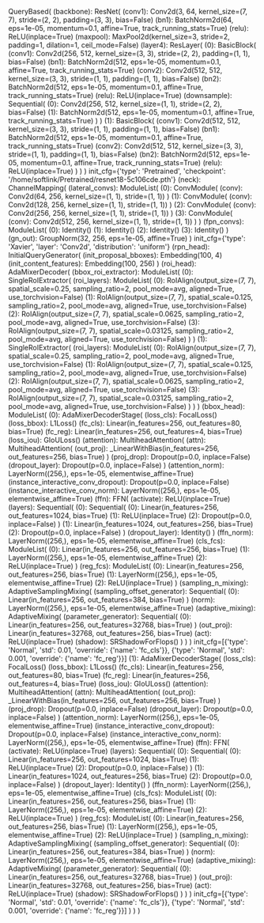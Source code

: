 QueryBased(
  (backbone): ResNet(
    (conv1): Conv2d(3, 64, kernel_size=(7, 7), stride=(2, 2), padding=(3, 3), bias=False)
    (bn1): BatchNorm2d(64, eps=1e-05, momentum=0.1, affine=True, track_running_stats=True)
    (relu): ReLU(inplace=True)
    (maxpool): MaxPool2d(kernel_size=3, stride=2, padding=1, dilation=1, ceil_mode=False)
    (layer4): ResLayer(
      (0): BasicBlock(
        (conv1): Conv2d(256, 512, kernel_size=(3, 3), stride=(2, 2), padding=(1, 1), bias=False)
        (bn1): BatchNorm2d(512, eps=1e-05, momentum=0.1, affine=True, track_running_stats=True)
        (conv2): Conv2d(512, 512, kernel_size=(3, 3), stride=(1, 1), padding=(1, 1), bias=False)
        (bn2): BatchNorm2d(512, eps=1e-05, momentum=0.1, affine=True, track_running_stats=True)
        (relu): ReLU(inplace=True)
        (downsample): Sequential(
          (0): Conv2d(256, 512, kernel_size=(1, 1), stride=(2, 2), bias=False)
          (1): BatchNorm2d(512, eps=1e-05, momentum=0.1, affine=True, track_running_stats=True)
        )
      )
      (1): BasicBlock(
        (conv1): Conv2d(512, 512, kernel_size=(3, 3), stride=(1, 1), padding=(1, 1), bias=False)
        (bn1): BatchNorm2d(512, eps=1e-05, momentum=0.1, affine=True, track_running_stats=True)
        (conv2): Conv2d(512, 512, kernel_size=(3, 3), stride=(1, 1), padding=(1, 1), bias=False)
        (bn2): BatchNorm2d(512, eps=1e-05, momentum=0.1, affine=True, track_running_stats=True)
        (relu): ReLU(inplace=True)
      )
    )
  )
  init_cfg={'type': 'Pretrained', 'checkpoint': '/home/softlink/Pretrained/resnet18-5c106cde.pth'}
  (neck): ChannelMapping(
    (lateral_convs): ModuleList(
      (0): ConvModule(
        (conv): Conv2d(64, 256, kernel_size=(1, 1), stride=(1, 1))
      )
      (1): ConvModule(
        (conv): Conv2d(128, 256, kernel_size=(1, 1), stride=(1, 1))
      )
      (2): ConvModule(
        (conv): Conv2d(256, 256, kernel_size=(1, 1), stride=(1, 1))
      )
      (3): ConvModule(
        (conv): Conv2d(512, 256, kernel_size=(1, 1), stride=(1, 1))
      )
    )
    (fpn_convs): ModuleList(
      (0): Identity()
      (1): Identity()
      (2): Identity()
      (3): Identity()
    )
    (gn_out): GroupNorm(32, 256, eps=1e-05, affine=True)
  )
  init_cfg={'type': 'Xavier', 'layer': 'Conv2d', 'distribution': 'uniform'}
  (rpn_head): InitialQueryGenerator(
    (init_proposal_bboxes): Embedding(100, 4)
    (init_content_features): Embedding(100, 256)
  )
  (roi_head): AdaMixerDecoder(
    (bbox_roi_extractor): ModuleList(
      (0): SingleRoIExtractor(
        (roi_layers): ModuleList(
          (0): RoIAlign(output_size=(7, 7), spatial_scale=0.25, sampling_ratio=2, pool_mode=avg, aligned=True, use_torchvision=False)
          (1): RoIAlign(output_size=(7, 7), spatial_scale=0.125, sampling_ratio=2, pool_mode=avg, aligned=True, use_torchvision=False)
          (2): RoIAlign(output_size=(7, 7), spatial_scale=0.0625, sampling_ratio=2, pool_mode=avg, aligned=True, use_torchvision=False)
          (3): RoIAlign(output_size=(7, 7), spatial_scale=0.03125, sampling_ratio=2, pool_mode=avg, aligned=True, use_torchvision=False)
        )
      )
      (1): SingleRoIExtractor(
        (roi_layers): ModuleList(
          (0): RoIAlign(output_size=(7, 7), spatial_scale=0.25, sampling_ratio=2, pool_mode=avg, aligned=True, use_torchvision=False)
          (1): RoIAlign(output_size=(7, 7), spatial_scale=0.125, sampling_ratio=2, pool_mode=avg, aligned=True, use_torchvision=False)
          (2): RoIAlign(output_size=(7, 7), spatial_scale=0.0625, sampling_ratio=2, pool_mode=avg, aligned=True, use_torchvision=False)
          (3): RoIAlign(output_size=(7, 7), spatial_scale=0.03125, sampling_ratio=2, pool_mode=avg, aligned=True, use_torchvision=False)
        )
      )
    )
    (bbox_head): ModuleList(
      (0): AdaMixerDecoderStage(
        (loss_cls): FocalLoss()
        (loss_bbox): L1Loss()
        (fc_cls): Linear(in_features=256, out_features=80, bias=True)
        (fc_reg): Linear(in_features=256, out_features=4, bias=True)
        (loss_iou): GIoULoss()
        (attention): MultiheadAttention(
          (attn): MultiheadAttention(
            (out_proj): _LinearWithBias(in_features=256, out_features=256, bias=True)
          )
          (proj_drop): Dropout(p=0.0, inplace=False)
          (dropout_layer): Dropout(p=0.0, inplace=False)
        )
        (attention_norm): LayerNorm((256,), eps=1e-05, elementwise_affine=True)
        (instance_interactive_conv_dropout): Dropout(p=0.0, inplace=False)
        (instance_interactive_conv_norm): LayerNorm((256,), eps=1e-05, elementwise_affine=True)
        (ffn): FFN(
          (activate): ReLU(inplace=True)
          (layers): Sequential(
            (0): Sequential(
              (0): Linear(in_features=256, out_features=1024, bias=True)
              (1): ReLU(inplace=True)
              (2): Dropout(p=0.0, inplace=False)
            )
            (1): Linear(in_features=1024, out_features=256, bias=True)
            (2): Dropout(p=0.0, inplace=False)
          )
          (dropout_layer): Identity()
        )
        (ffn_norm): LayerNorm((256,), eps=1e-05, elementwise_affine=True)
        (cls_fcs): ModuleList(
          (0): Linear(in_features=256, out_features=256, bias=True)
          (1): LayerNorm((256,), eps=1e-05, elementwise_affine=True)
          (2): ReLU(inplace=True)
        )
        (reg_fcs): ModuleList(
          (0): Linear(in_features=256, out_features=256, bias=True)
          (1): LayerNorm((256,), eps=1e-05, elementwise_affine=True)
          (2): ReLU(inplace=True)
        )
        (sampling_n_mixing): AdaptiveSamplingMixing(
          (sampling_offset_generator): Sequential(
            (0): Linear(in_features=256, out_features=384, bias=True)
          )
          (norm): LayerNorm((256,), eps=1e-05, elementwise_affine=True)
          (adaptive_mixing): AdaptiveMixing(
            (parameter_generator): Sequential(
              (0): Linear(in_features=256, out_features=32768, bias=True)
            )
            (out_proj): Linear(in_features=32768, out_features=256, bias=True)
            (act): ReLU(inplace=True)
            (shadow): SRShadowForFlops()
          )
        )
      )
      init_cfg=[{'type': 'Normal', 'std': 0.01, 'override': {'name': 'fc_cls'}}, {'type': 'Normal', 'std': 0.001, 'override': {'name': 'fc_reg'}}]
      (1): AdaMixerDecoderStage(
        (loss_cls): FocalLoss()
        (loss_bbox): L1Loss()
        (fc_cls): Linear(in_features=256, out_features=80, bias=True)
        (fc_reg): Linear(in_features=256, out_features=4, bias=True)
        (loss_iou): GIoULoss()
        (attention): MultiheadAttention(
          (attn): MultiheadAttention(
            (out_proj): _LinearWithBias(in_features=256, out_features=256, bias=True)
          )
          (proj_drop): Dropout(p=0.0, inplace=False)
          (dropout_layer): Dropout(p=0.0, inplace=False)
        )
        (attention_norm): LayerNorm((256,), eps=1e-05, elementwise_affine=True)
        (instance_interactive_conv_dropout): Dropout(p=0.0, inplace=False)
        (instance_interactive_conv_norm): LayerNorm((256,), eps=1e-05, elementwise_affine=True)
        (ffn): FFN(
          (activate): ReLU(inplace=True)
          (layers): Sequential(
            (0): Sequential(
              (0): Linear(in_features=256, out_features=1024, bias=True)
              (1): ReLU(inplace=True)
              (2): Dropout(p=0.0, inplace=False)
            )
            (1): Linear(in_features=1024, out_features=256, bias=True)
            (2): Dropout(p=0.0, inplace=False)
          )
          (dropout_layer): Identity()
        )
        (ffn_norm): LayerNorm((256,), eps=1e-05, elementwise_affine=True)
        (cls_fcs): ModuleList(
          (0): Linear(in_features=256, out_features=256, bias=True)
          (1): LayerNorm((256,), eps=1e-05, elementwise_affine=True)
          (2): ReLU(inplace=True)
        )
        (reg_fcs): ModuleList(
          (0): Linear(in_features=256, out_features=256, bias=True)
          (1): LayerNorm((256,), eps=1e-05, elementwise_affine=True)
          (2): ReLU(inplace=True)
        )
        (sampling_n_mixing): AdaptiveSamplingMixing(
          (sampling_offset_generator): Sequential(
            (0): Linear(in_features=256, out_features=384, bias=True)
          )
          (norm): LayerNorm((256,), eps=1e-05, elementwise_affine=True)
          (adaptive_mixing): AdaptiveMixing(
            (parameter_generator): Sequential(
              (0): Linear(in_features=256, out_features=32768, bias=True)
            )
            (out_proj): Linear(in_features=32768, out_features=256, bias=True)
            (act): ReLU(inplace=True)
            (shadow): SRShadowForFlops()
          )
        )
      )
      init_cfg=[{'type': 'Normal', 'std': 0.01, 'override': {'name': 'fc_cls'}}, {'type': 'Normal', 'std': 0.001, 'override': {'name': 'fc_reg'}}]
    )
  )
)